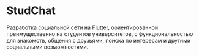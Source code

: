 # StudChat

Разработка социальной сети на Flutter, ориентированной преимущественно на студентов университетов, с функциональностью для знакомств, общения с друзьями, поиска по интересам и другими социальными возможностями.
